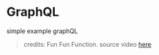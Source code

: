 
# GraphQL

simple example graphQL

>credits: Fun Fun Function. 
>source video [here](https://www.youtube.com/watch?v=lAJWHHUz8_8)